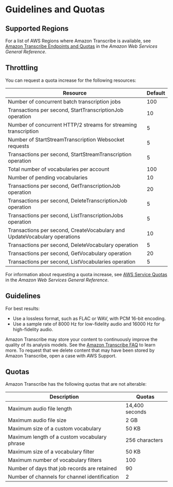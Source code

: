 # Guidelines and Quotas<a name="limits-guidelines"></a>

## Supported Regions<a name="transcribe-regions"></a>

For a list of AWS Regions where Amazon Transcribe is available, see [Amazon Transcribe Endpoints and Quotas](https://docs.aws.amazon.com/general/latest/gr/transcribe.html#transcribe_region) in the *Amazon Web Services General Reference*\.

## Throttling<a name="limits-throttling"></a>

You can request a quota increase for the following resources:


| Resource | Default | 
| --- | --- | 
| Number of concurrent batch transcription jobs | 100 | 
| Transactions per second, StartTranscriptionJob operation | 10 | 
| Number of concurrent HTTP/2 streams for streaming transcription | 5 | 
| Number of StartStreamTranscription Websocket requests | 5 | 
| Transactions per second, StartStreamTranscription operation | 5 | 
| Total number of vocabularies per account | 100 | 
| Number of pending vocabularies | 10 | 
| Transactions per second, GetTranscriptionJob operation | 20 | 
| Transactions per second, DeleteTranscriptionJob operation | 5 | 
| Transactions per second, ListTranscriptionJobs operation | 5 | 
| Transactions per second, CreateVocabulary and UpdateVocabulary operations | 10 | 
| Transactions per second, DeleteVocabulary operation | 5 | 
| Transactions per second, GetVocabulary operation | 20 | 
| Transactions per second, ListVocabularies operation | 5 | 

For information about requesting a quota increase, see [AWS Service Quotas](https://docs.aws.amazon.com/general/latest/gr/aws_service_limits.html) in the *Amazon Web Services General Reference*\.

## Guidelines<a name="guidelines"></a>

For best results:
+ Use a lossless format, such as FLAC or WAV, with PCM 16\-bit encoding\.
+ Use a sample rate of 8000 Hz for low\-fidelity audio and 16000 Hz for high\-fidelity audio\.

Amazon Transcribe may store your content to continuously improve the quality of its analysis models\. See the [Amazon Transcribe FAQ](https://aws.amazon.com/transcribe/faqs/) to learn more\. To request that we delete content that may have been stored by Amazon Transcribe, open a case with AWS Support\.

## Quotas<a name="limits"></a>

Amazon Transcribe has the following quotas that are not alterable:


| Description | Quotas | 
| --- | --- | 
| Maximum audio file length | 14,400 seconds | 
| Maximum audio file size | 2 GB | 
| Maximum size of a custom vocabulary | 50 KB | 
| Maximum length of a custom vocabulary phrase | 256 characters | 
| Maximum size of a vocabulary filter | 50 KB | 
| Maximum number of vocabulary filters | 100 | 
| Number of days that job records are retained | 90 | 
| Number of channels for channel identification | 2 | 